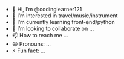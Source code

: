 - 👋 Hi, I’m @codinglearner121
- 👀 I’m interested in travel/music/instrument
- 🌱 I’m currently learning front-end/python
- 💞️ I’m looking to collaborate on ...
- 📫 How to reach me ...
- 😄 Pronouns: ...
- ⚡ Fun fact: ...

<!---
codinglearner121/codinglearner121 is a ✨ special ✨ repository because its `README.md` (this file) appears on your GitHub profile.
You can click the Preview link to take a look at your changes.
--->

